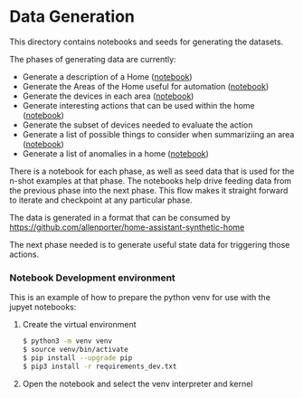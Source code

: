 # Data Generation

This directory contains notebooks and seeds for generating the datasets.

The phases of generating data are currently:

- Generate a description of a Home ([notebook](homes.ipynb))
- Generate the Areas of the Home useful for automation ([notebook](areas.ipynb))
- Generate the devices in each area ([notebook](devices.ipynb))
- Generate interesting actions that can be used within the home ([notebook](actions.ipynb))
- Generate the subset of devices needed to evaluate the action
- Generate a list of possible things to consider when summariziing an area ([notebook](summaries.ipynb))
- Generate a list of anomalies in a home ([notebook](anomalies.ipynb))

There is a notebook for each phase, as well as seed data that is used for the
n-shot examples at that phase. The notebooks help drive feeding data from the
previous phase into the next phase. This flow makes it straight forward to
iterate and checkpoint at any particular phase.

The data is generated in a format that can be consumed by https://github.com/allenporter/home-assistant-synthetic-home

The next phase needed is to generate useful state data for triggering those actions.

### Notebook Development environment

This is an example of how to prepare the python venv for use with the jupyet notebooks:

1. Create the virtual environment

   ```bash
   $ python3 -m venv venv
   $ source venv/bin/activate
   $ pip install --upgrade pip
   $ pip3 install -r requirements_dev.txt
   ```

1. Open the notebook and select the venv interpreter and kernel
